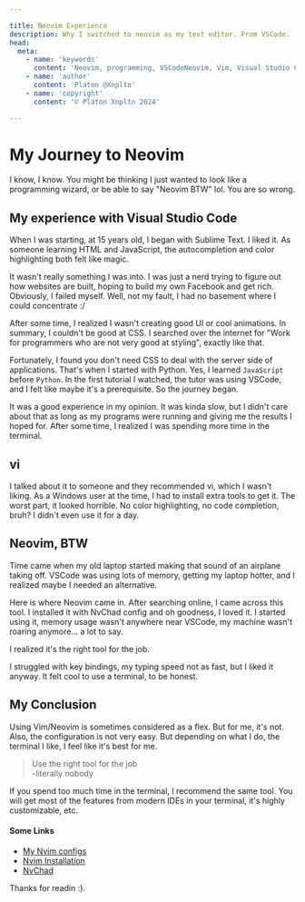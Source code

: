 ```yaml
---

title: Neovim Experience 
description: Why I switched to neovim as my text editor. From VSCode. 
head:
  meta:
    - name: 'keywords'
      content: 'Neovim, programming, VSCodeNeovim, Vim, Visual Studio Code, VScode, vi, text editor, programming, coding, rust, python, go' 
    - name: 'author'
      content: 'Platon @Xnpltn'
    - name: 'copyright'
      content: '© Platon Xnpltn 2024'

---
```

# My Journey to Neovim

I know, I know. You might be thinking I just wanted to look like a programming wizard, or be able to say "Neovim BTW" lol. 
You are so wrong.

## My experience with Visual Studio Code

When I was starting, at 15 years old, I began with Sublime Text. I liked it. As someone learning HTML and JavaScript, the autocompletion and color highlighting both felt like magic.

It wasn't really something I was into. I was just a nerd trying to figure out how websites are built, hoping to build my own Facebook and get rich. Obviously, I failed myself. Well, not my fault, I had no basement where I could concentrate :/

After some time, I realized I wasn't creating good UI or cool animations. In summary, I couldn't be good at CSS. I searched over the internet for "Work for programmers who are not very good at styling", exactly like that. 

Fortunately, I found you don't need CSS to deal with the server side of applications. That's when I started with Python. Yes, I learned `JavaScript` before `Python`. In the first tutorial I watched, the tutor was using VSCode, and I felt like maybe it's a prerequisite. So the journey began.

It was a good experience in my opinion. It was kinda slow, but I didn't care about that as long as my programs were running and giving me the results I hoped for. After some time, I realized I was spending more time in the terminal. 

## vi 

I talked about it to someone and they recommended vi, which I wasn't liking. As a Windows user at the time, I had to install extra tools to get it. The worst part, it looked horrible. No color highlighting, no code completion, bruh? I didn't even use it for a day. 

## Neovim, BTW 

Time came when my old laptop started making that sound of an airplane taking off. VSCode was using lots of memory, getting my laptop hotter, and I realized maybe I needed an alternative.

Here is where Neovim came in. After searching online, I came across this tool. I installed it with NvChad config and oh goodness, I loved it. I started using it, memory usage wasn't anywhere near VSCode, my machine wasn't roaring anymore... a lot to say.

I realized it's the right tool for the job.

I struggled with key bindings, my typing speed not as fast, but I liked it anyway. It felt cool to use a terminal, to be honest. 

## My Conclusion

Using Vim/Neovim is sometimes considered as a flex. But for me, it's not. Also, the configuration is not very easy. But depending on what I do, the terminal I like, I feel like it's best for me.

> Use the right tool for the job <br/>
    -literally nobody

If you spend too much time in the terminal, I recommend the same tool. You will get most of the features from modern IDEs in your terminal, it's highly customizable, etc.

#### Some Links
- [My Nvim configs]("https://github.com/xnpltn/dotfles")
- [Nvim Installation]("https://github.com/neovim/neovim/blob/master/INSTALL.md")
- [NvChad ]("https://nvchad.com/docs/quickstart/install")


Thanks for readin :).



